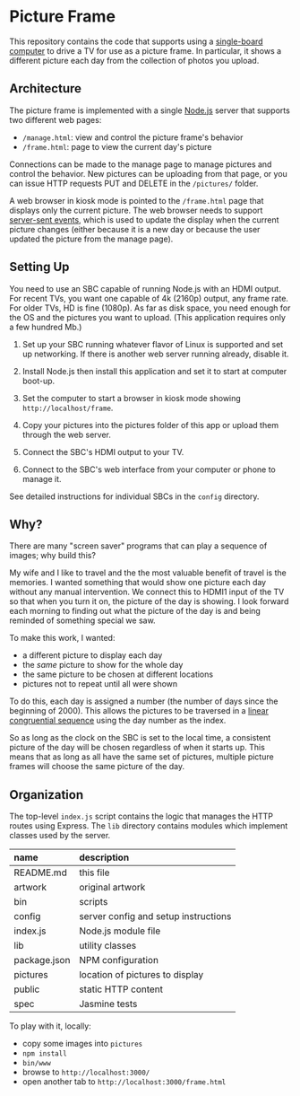 # Picture Frame

This repository contains the code that supports using a
[single-board computer](https://en.wikipedia.org/wiki/Single-board_computer)
to drive a TV for use as a picture frame.
In particular, it shows a different picture each day from the collection of photos you upload.

## Architecture

The picture frame is implemented with a single [Node.js](https://en.wikipedia.org/wiki/Node.js)
server that supports two different web pages:
 - `/manage.html`: view and control the picture frame's behavior
 - `/frame.html`: page to view the current day's picture

Connections can be made to the manage page to manage pictures and control the behavior.
New pictures can be uploading from that page, or you can issue HTTP requests PUT and DELETE in the
`/pictures/` folder.

A web browser in kiosk mode is pointed to the `/frame.html` page that displays only the current picture.
The web browser needs to support
[server-sent events](https://developer.mozilla.org/en-US/docs/Web/API/Server-sent_events/Using_server-sent_events),
which is used to update the display when the current picture changes (either because it is a new
day or because the user updated the picture from the manage page).

## Setting Up

You need to use an SBC capable of running Node.js with an HDMI output. For recent TVs, you want
one capable of 4k (2160p) output, any frame rate. For older TVs, HD is fine (1080p).
As far as disk space, you need enough for the OS and the pictures you want to upload.
(This application requires only a few hundred Mb.)

1. Set up your SBC running whatever flavor of Linux is supported and set up networking.
   If there is another web server running already, disable it.

2. Install Node.js then install this application and set it to start at computer boot-up.

3. Set the computer to start a browser in kiosk mode showing `http://localhost/frame`.

4. Copy your pictures into the pictures folder of this app or upload them through the web server.

5. Connect the SBC's HDMI output to your TV.

6. Connect to the SBC's web interface from your computer or phone to manage it.

See detailed instructions for individual SBCs in the `config` directory.

## Why?

There are many "screen saver" programs that can play a sequence of images; why build this?

My wife and I like to travel and the the most valuable benefit of travel is the memories. I wanted something that would
show one picture each day without any manual intervention. We connect this to HDMI1 input of the TV so that when
you turn it on, the picture of the day is showing. I look forward each morning to finding out what the picture of the
day is and being reminded of something special we saw.

To make this work, I wanted:
 - a different picture to display each day
 - the _same_ picture to show for the whole day
 - the same picture to be chosen at different locations
 - pictures not to repeat until all were shown

To do this, each day is assigned a number (the number of days since the beginning of 2000). This allows the pictures
to be traversed in a [linear congruential sequence](https://en.wikipedia.org/wiki/Linear_congruential_generator)
using the day number as the index.

So as long as the clock on the SBC is set to the local time, a consistent picture of the day will be chosen regardless
of when it starts up. This means that as long as all have the same set of pictures, multiple picture frames will choose
the same picture of the day.

## Organization

The top-level `index.js` script contains the logic that manages the HTTP routes using Express.
The `lib` directory contains modules which implement classes used by the server.

| name         | description |
|:------------ |:----------- |
| README.md    | this file |
| artwork      | original artwork |
| bin          | scripts |
| config       | server config and setup instructions |
| index.js     | Node.js module file |
| lib          | utility classes |
| package.json | NPM configuration |
| pictures     | location of pictures to display |
| public       | static HTTP content |
| spec         | Jasmine tests |

To play with it, locally:
 - copy some images into `pictures`
 - `npm install`
 - `bin/www`
 - browse to `http://localhost:3000/`
 - open another tab to `http://localhost:3000/frame.html`
